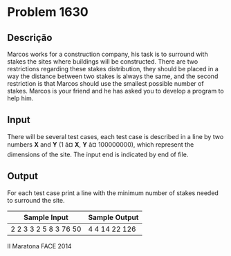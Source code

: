 # Problem 1630

Descrição
----------

Marcos works for a construction company, his task is to surround with stakes the sites where buildings will be constructed. There are two restrictions regarding these stakes distribution, they should be placed in a way the distance between two stakes is always the same, and the second restriction is that Marcos should use the smallest possible number of stakes. Marcos is your friend and he has asked you to develop a program to help him.

Input
-----

There will be several test cases, each test case is described in a line by two numbers **X** and **Y** (1 â¤ **X**, **Y** â¤ 100000000), which represent the dimensions of the site. The input end is indicated by end of file.

Output
------

For each test case print a line with the minimum number of stakes needed to surround the site.


| Sample Input | Sample Output |
| --- | --- |
| 2 2 3 3 2 5 8 3 76 50 | 4 4 14 22 126 |

II Maratona FACE 2014

